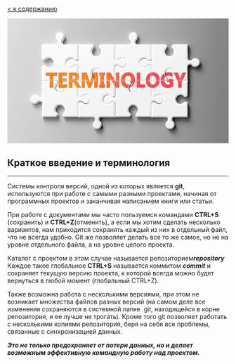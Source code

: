 [< к содержанию](./content.md)

![](./360_F_303541801_w3AEUGMGdBzDB6tY89yD86nja3HV6zUt.jpg)
## Краткое введение и терминология
---
Системы контроля версий, одной из которых является **git**, используются при работе с самыми разными проектами, начиная от программных проектов и заканчивая написанием книги или статьи. 

При работе с документами мы часто пользуемся командами **CTRL+S** (сохранить) и **CTRL+Z** ​(отменить),​ а если мы хотим сделать несколько вариантов, нам приходится сохранять каждый из них в отдельный файл, что не всегда удобно. Git же позволяет делать все то же самое, но не на уровне отдельного файла, а на уровне целого проекта. 

Каталог с проектом в этом случае называется репозиторием ​***r​epository​***​ Каждое такое глобальное **CTRL+S** называется коммитом ***c​ommit***​ и сохраняет текущую версию проекта, к которой всегда можно будет вернуться в любой момент (глобальный CTRL+Z). 

Также возможна работа с несколькими версиями, при этом не возникает множества файлов разных версий (на самом деле все изменения сохраняются в системной папке .git, находящейся в корне репозитория, и ее лучше не трогать). Кроме того git позволяет работать с несколькими копиями репозитория, беря на себя все проблемы, связанные с синхронизацией данных. 

***Это не только предохраняет от потери данных, но и делает возможным эффективную командную работу над проектом.***
